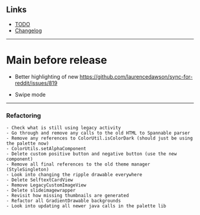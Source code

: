 ## Links

- [TODO](https://todo.syncforreddit.com)
- [Changelog](https://todo.syncforreddit.com/Changelog)

----------------------------

# Main before release

- Better highlighting of new
  https://github.com/laurencedawson/sync-for-reddit/issues/819

- Swipe mode

----------------------------


### Refactoring
	- Check what is still using legacy activity
	- Go through and remove any calls to the old HTML to Spannable parser
	- Remove any references to ColorUtil.isColorDark (should just be using the palette now)
	- ColorUtils.setAlphaComponent
	- Delete custom positive button and negative button (use the new component)
	- Remove all final references to the old theme manager (StyleSingleton)
	- Look into changing the ripple drawable everywhere
	- Delete SelftextCardView
	- Remove LegacyCustomImageView
	- Delete slideimagewrapper
	- Revisit how missing thumbnails are generated
	- Refactor all GradientDrawable backgrounds
	- Look into updating all newer java calls in the palette lib